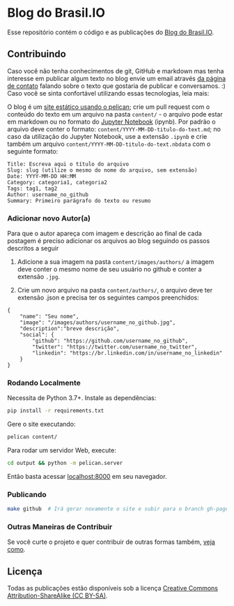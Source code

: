 # Blog do Brasil.IO

Esse repositório contém o código e as publicações do [Blog do
Brasil.IO](https://blog.brasil.io/).

## Contribuindo

Caso você não tenha conhecimentos de git, GitHub e markdown mas tenha interesse
em publicar algum texto no blog envie um email através [da página de
contato](https://brasil.io/contato) falando sobre o texto que gostaria de
publicar e conversamos. :) Caso você se sinta confortável utilizando essas
tecnologias, leia mais:

O blog é um [site estático usando o
pelican](https://www.dataquest.io/blog/how-to-setup-a-data-science-blog/); crie
um pull request com o conteúdo do texto em um arquivo na pasta `content/` - o
arquivo pode estar em markdown ou no formato do [Jupyter
Notebook](https://jupyter.org/) (ipynb). Por padrão o arquivo deve conter o
formato: `content/YYYY-MM-DD-titulo-do-text.md`; no caso da utilização do
Jupyter Notebook, use a extensão `.ipynb` e crie também um arquivo
`content/YYYY-MM-DD-titulo-do-text.nbdata` com o seguinte formato:

```
Title: Escreva aqui o título do arquivo
Slug: slug (utilize o mesmo do nome do arquivo, sem extensão)
Date: YYYY-MM-DD HH:MM
Category: categoria1, categoria2
Tags: tag1, tag2
Author: username_no_github
Summary: Primeiro parágrafo do texto ou resumo
```

### Adicionar novo Autor(a)

Para que o autor apareça com imagem e descrição ao final de cada postagem é preciso
adicionar os arquivos ao blog seguindo os passos descritos a seguir

1. Adicione a sua imagem na pasta `content/images/authors/` a imagem deve conter o mesmo nome de seu usuário no github e conter a extensão `.jpg`.

2. Crie um novo arquivo na pasta `content/authors/`, o arquivo deve ter extensão .json e precisa ter os seguintes campos preenchidos:

```
{
    "name": "Seu nome",
    "image": "/images/authors/username_no_github.jpg",
    "description":"breve descrição",
    "social": {
        "github": "https://github.com/username_no_github",
        "twitter": "https://twitter.com/username_no_twitter",
        "linkedin": "https://br.linkedin.com/in/username_no_linkedin"
    }
}
```

### Rodando Localmente

Necessita de Python 3.7+. Instale as dependências:

```bash
pip install -r requirements.txt
```

Gere o site executando:

```bash
pelican content/
```

Para rodar um servidor Web, execute:

```bash
cd output && python -m pelican.server
```

Então basta acessar [localhost:8000](http://localhost:8000) em seu navegador.

### Publicando

```bash
make github  # Irá gerar novamente o site e subir para o branch gh-pages
```

### Outras Maneiras de Contribuir

Se você curte o projeto e quer contribuir de outras formas também, [veja
como](https://brasil.io/colabore).

## Licença

Todas as publicações estão disponíveis sob a licença [Creative Commons
Attribution-ShareAlike (CC
BY-SA)](https://creativecommons.org/licenses/by-sa/4.0/).
